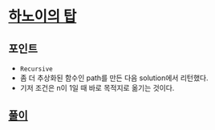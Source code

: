 # [하노이의 탑](https://programmers.co.kr/learn/courses/30/lessons/12946)

## 포인트
- `Recursive`
- 좀 더 추상화된 함수인 path를 만든 다음 solution에서 리턴했다. 
- 기저 조건은 n이 1일 때 바로 목적지로 옮기는 것이다.

## [풀이](./index.py) 